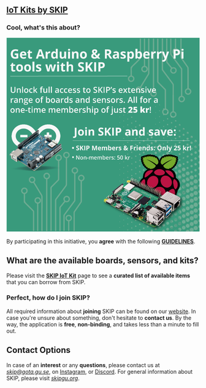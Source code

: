 ## [IoT Kits by SKIP](https://skipgu.org/skip-iot-kit/)

### Cool, what's this about?

![Poster](imgs/poster.png)

By participating in this initiative, you **agree** with the following
[**GUIDELINES**](TERMS_OF_SERVICE.md).

## What are the available boards, sensors, and kits?

Please visit the [**SKIP IoT Kit**](skipgu.org/skip-iot-kit/) page to see
a **curated list of available items** that you can borrow from SKIP.

### Perfect, how do I join SKIP?

All required information about **joining** SKIP can be found on our
[website](https://skipgu.org/join-skip/). In case you're unsure about
something, don't hesitate to **contact us**. By the way, the application
is **free**, **non-binding**, and takes less than a minute to fill out.

## Contact Options

In case of an **interest** or any **questions**, please contact us at
[*skip@gota.gu.se*](mailto:skip@gota.gu.se), on
[Instagram](https://www.instagram.com/skip.gu/), or
[Discord](https://tinyurl.com/skip-discord). For general information about
SKIP, please visit [*skipgu.org*](https://skipgu.org/).
